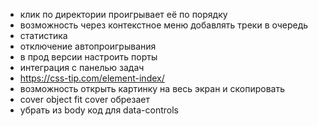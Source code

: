 - клик по директории проигрывает её по порядку
- возможность через контекстное меню добавлять треки в очередь
- статистика
- отключение автопроигрывания
- в прод версии настроить порты
- интеграция с панелью задач
- https://css-tip.com/element-index/
- возможность открыть картинку на весь экран и скопировать
- cover object fit cover обрезает
- убрать из body код для data-controls
